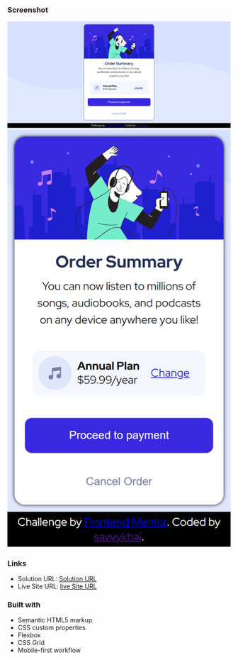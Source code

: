 
### Screenshot

![](/sample%20files/desktop%20capture.png)
![](/sample%20files/mobile%20capture.png)

### Links

- Solution URL: [Solution URL](https://github.com/savvykhai/order-summary-component.git)
- Live Site URL: [live Site URL](https://order-summary-component-jeg99jeka-savvykhai.vercel.app)

### Built with

- Semantic HTML5 markup
- CSS custom properties
- Flexbox
- CSS Grid
- Mobile-first workflow
